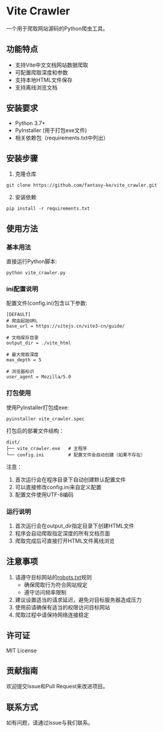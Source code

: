 # Vite Crawler

一个用于爬取网站源码的Python爬虫工具。

## 功能特点

- 支持Vite中文文档网站数据爬取
- 可配置爬取深度和参数
- 支持本地HTML文件保存
- 支持离线浏览文档

## 安装要求

- Python 3.7+
- PyInstaller (用于打包exe文件)
- 相关依赖包（requirements.txt中列出）

## 安装步骤

1. 克隆仓库

```
git clone https://github.com/fantasy-ke/vite_crawler.git
```

2. 安装依赖

```
pip install -r requirements.txt
```

## 使用方法

### 基本用法

直接运行Python脚本:
```
python vite_crawler.py
```

### ini配置说明
配置文件(config.ini)包含以下参数:
```
[DEFAULT]
# 爬虫起始URL
base_url = https://vitejs.cn/vite3-cn/guide/

# 文档保存目录
output_dir = ./vite_html

# 最大爬取深度
max_depth = 5

# 浏览器标识
user_agent = Mozilla/5.0
```

### 打包使用

使用PyInstaller打包成exe:
```
pyinstaller vite_crawler.spec
```

打包后的部署文件结构：
```
dist/
├── vite_crawler.exe   # 主程序
└── config.ini         # 配置文件会自动创建（如果不存在）
```

注意：
1. 首次运行会在程序目录下自动创建默认配置文件
2. 可以直接修改config.ini来自定义配置
3. 配置文件使用UTF-8编码

### 运行说明

1. 首次运行会在output_dir指定目录下创建HTML文件
2. 程序会自动爬取指定深度的所有文档页面
3. 爬取完成后可直接打开HTML文件离线浏览

## 注意事项

1. 请遵守目标网站的[robots.txt](https://vitejs.cn/robots.txt)规则
   - 确保爬取行为符合网站规定
   - 遵守访问频率限制
2. 建议设置适当的请求延迟，避免对目标服务器造成压力
3. 使用前请确保有适当的权限访问目标网站
4. 爬取过程中请保持网络连接稳定

## 许可证

MIT License

## 贡献指南

欢迎提交Issue和Pull Request来改进项目。

## 联系方式

如有问题，请通过Issue与我们联系。

